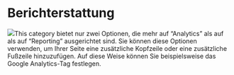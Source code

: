 
# Berichterstattung

![](../../../.gitbook/assets/images19%20%289%29.png)This category bietet nur zwei Optionen, die mehr auf “Analytics” als auf als auf “Reporting” ausgerichtet sind. Sie können diese Optionen verwenden, um Ihrer Seite eine zusätzliche Kopfzeile oder eine zusätzliche Fußzeile hinzuzufügen. Auf diese Weise können Sie beispielsweise das Google Analytics-Tag festlegen.